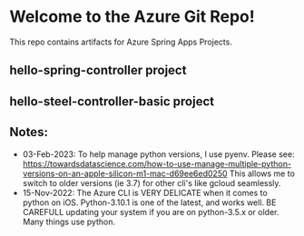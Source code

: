 
# Welcome to the Azure Git Repo! 

This repo contains artifacts for Azure Spring Apps Projects.


## hello-spring-controller project

## hello-steel-controller-basic project 

## Notes:
- 03-Feb-2023: To help manage python versions, I use pyenv.  Please see: https://towardsdatascience.com/how-to-use-manage-multiple-python-versions-on-an-apple-silicon-m1-mac-d69ee6ed0250
  This allows me to switch to older versions (ie 3.7) for other cli's like gcloud seamlessly.
- 15-Nov-2022: The Azure CLI is VERY DELICATE when it comes to python on iOS.  Python-3.10.1 is one of the latest, and works well.   BE CAREFULL updating your system if you are on python-3.5.x or older.  Many things use python.  
